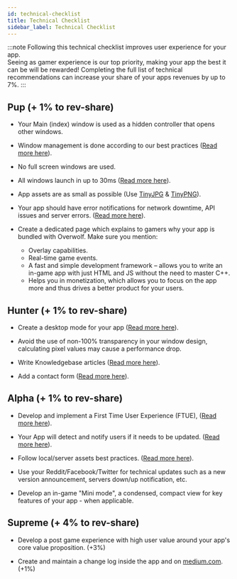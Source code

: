 ```yaml
---
id: technical-checklist
title: Technical Checklist
sidebar_label: Technical Checklist
---
```


:::note
Following this technical checklist improves user experience for your app.  
Seeing as gamer experience is our top priority, making your app the best it can be will be rewarded! Completing the full list of technical recommendations can increase your share of your apps revenues by up to 7%.
:::

## Pup (+ 1% to rev-share)

* Your Main (index) window is used as a hidden controller that opens other windows.

* Window management is done according to our best practices ([Read more here](../topics/using-overwolf-windows#general-tips-for-using-windows)).

* No full screen windows are used.

* All windows launch in up to 30ms ([Read more here](../topics/launch-time-performance)).

* App assets are as small as possible (Use [TinyJPG](https://tinyjpg.com/) & [TinyPNG](https://tinypng.com/)).

* Your app should have error notifications for network downtime, API issues and server errors. ([Read more here](../topics/user-flow-and-error-handling)).



* Create a dedicated page which explains to gamers why your app is bundled with Overwolf. Make sure you mention:  

  * Overlay capabilities.
  * Real-time game events.
  * A fast and simple development framework – allows you to write an in-game app with just HTML and JS without the need to master C++.
  * Helps you in monetization, which allows you to focus on the app more and thus drives a better product for your users.

## Hunter (+ 1% to rev-share)

* Create a desktop mode for your app ([Read more here](../topics/app-specific-experience)).

* Avoid the use of non-100% transparency in your window design, calculating pixel values may cause a performance drop.

* Write Knowledgebase articles ([Read more here](add-a-knowledge-base-to-app)).

* Add a contact form ([Read more here](../topics/best-practices-overview)).

## Alpha (+ 1% to rev-share)

* Develop and implement a First Time User Experience (FTUE), ([Read more here](../topics/first-time-user-experience)).

* Your App will detect and notify users if it needs to be updated. ([Read more here](submit-an-app-update)).

* Follow local/server assets best practices. ([Read more here](../topics/launch-time-performance)).

* Use your Reddit/Facebook/Twitter for technical updates such as a new version announcement, servers down/up notification, etc.

* Develop an in-game "Mini mode", a condensed, compact view for key features of your app - when applicable.

## Supreme (+ 4% to rev-share)
* Develop a post game experience with high user value around your app's core value proposition. (+3%)

* Create and maintain a change log inside the app and on [medium.com](medium.com). (+1%)


